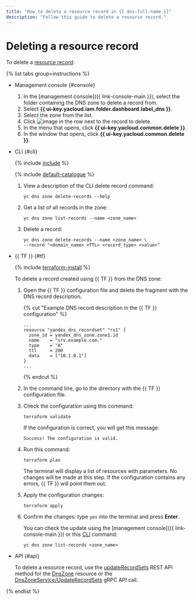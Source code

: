 ```yaml
---
title: "How to delete a resource record in {{ dns-full-name }}"
description: "Follow this guide to delete a resource record."
---
```


# Deleting a resource record

To delete a [resource record](../concepts/resource-record.md):

{% list tabs group=instructions %}

- Management console {#console}

   1. In the [management console]({{ link-console-main }}), select the folder containing the DNS zone to delete a record from.
   1. Select **{{ ui-key.yacloud.iam.folder.dashboard.label_dns }}**.
   1. Select the zone from the list.
   1. Click ![image](../../_assets/console-icons/ellipsis.svg) in the row next to the record to delete.
   1. In the menu that opens, click **{{ ui-key.yacloud.common.delete }}**.
   1. In the window that opens, click **{{ ui-key.yacloud.common.delete }}**.

- CLI {#cli}

   {% include [include](../../_includes/cli-install.md) %}

   {% include [default-catalogue](../../_includes/default-catalogue.md) %}

   1. View a description of the CLI delete record command:

      ```
      yc dns zone delete-records --help
      ```
   1. Get a list of all records in the zone:

      ```
      yc dns zone list-records --name <zone_name>
      ```
   1. Delete a record:

      ```
      yc dns zone delete-records --name <zone_name> \
      --record "<domain_name> <TTL> <record_type> <value>"
      ```

- {{ TF }} {#tf}

   {% include [terraform-install](../../_includes/terraform-install.md) %}

   To delete a record created using {{ TF }} from the DNS zone:

   1. Open the {{ TF }} configuration file and delete the fragment with the DNS record description.

      {% cut "Example DNS record description in the {{ TF }} configuration" %}

      ```hcl
      ...
      resource "yandex_dns_recordset" "rs1" {
        zone_id = yandex_dns_zone.zone1.id
        name    = "srv.example.com."
        type    = "A"
        ttl     = 200
        data    = ["10.1.0.1"]
      }
      ...
      ```

      {% endcut %}


   1. In the command line, go to the directory with the {{ TF }} configuration file.

   1. Check the configuration using this command:
      ```
      terraform validate
      ```

      If the configuration is correct, you will get this message:

      ```
      Success! The configuration is valid.
      ```

   1. Run this command:
      ```
      terraform plan
      ```

      The terminal will display a list of resources with parameters. No changes will be made at this step. If the configuration contains any errors, {{ TF }} will point them out.

   1. Apply the configuration changes:
      ```
      terraform apply
      ```

   1. Confirm the changes: type `yes` into the terminal and press **Enter**.

      You can check the update using the [management console]({{ link-console-main }}) or this [CLI](../../cli/quickstart.md) command:

      ```
      yc dns zone list-records <zone_name>
      ```

- API {#api}

   To delete a resource record, use the [updateRecordSets](../api-ref/DnsZone/updateRecordSets.md) REST API method for the [DnsZone](../api-ref/DnsZone/index.md) resource or the [DnsZoneService/UpdateRecordSets](../api-ref/grpc/dns_zone_service.md#UpdateRecordSets) gRPC API call.

{% endlist %}